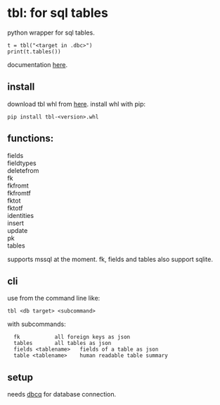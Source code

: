 # tbl: for sql tables

python wrapper for sql tables.

```
t = tbl("<target in .dbc>")
print(t.tables())
```

documentation [here](https://numlims.github.io/tbl/).

## install

download tbl whl from
[here](https://github.com/numlims/tbl/releases). install whl with
pip:

```
pip install tbl-<version>.whl
```

## functions:

fields<br/>
fieldtypes<br/>
deletefrom<br/>
fk<br/>
fkfromt<br/>
fkfromtf<br/>
fktot<br/>
fktotf<br/>
identities<br/>
insert<br/>
update<br/>
pk<br/>
tables<br/>

supports mssql at the moment. fk, fields and tables also support sqlite.

## cli

use from the command line like:

```
tbl <db target> <subcommand>
```

with subcommands:

```
  fk           all foreign keys as json
  tables       all tables as json
  fields <tablename>   fields of a table as json
  table <tablename>    human readable table summary
```

## setup

needs [dbcq](https://github.com/numlims/dbcq) for database connection.

